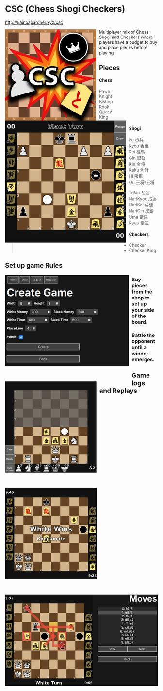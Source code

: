 <h1 align="left">CSC (Chess Shogi Checkers)</h1>

<http://kainoagardner.xyz/csc>
     
<img src=".github/cscTitle.png"
     alt="Image"
     style="float: left; margin-right: 10px; height: 300px" />


Multiplayer mix of Chess Shogi and Checkers where players have a budget to buy and place pieces before playing


<img src=".github/csc.png"
     alt="Image"
     style="float: left; margin-right: 10px; margin-bottom: 50px; height: 400px" />

<h2>Pieces</h2>

#### Chess
> - Pawn
> - Knight
> - Bishop
> - Rook
> - Queen
> - King

#### Shogi
> - Fu 歩兵
> - Kyou 香車
> - Kei 桂馬
> - Gin 銀将
> - Kin 金将
> - Kaku 角行
> - Hi 飛車
> - Ou 王将/玉将

> - Tokin と金
> - NariKyou 成香
> - NariKei 成桂
> - NariGin 成銀
> - Uma 竜馬
> - Ryuu 竜王

#### Checkers
> - Checker
> - Checker King

<h2>Set up game Rules</h3>
<img src=".github/create.png"
     alt="Image"
     style="float: left; margin-right: 10px; margin-bottom: 50px; height: 300px" />

<h3>Buy pieces from the shop to set up your side of the board.</h3>
<img src=".github/setup.png"
     alt="Image"
     style="float: left; margin-right: 10px; margin-bottom: 50px; height: 300px" />

<h3>Battle the opponent until a winner emerges.</h3>
<img src=".github/checkmate.png"
     alt="Image"
     style="float: left; margin-right: 10px; margin-bottom: 50px; height: 300px" />

<h2>Game logs and Replays</h2>
<img src=".github/replay.png"
     alt="Image"
     style="float: left; margin-right: 10px; margin-bottom: 50px; height: 300px" />


